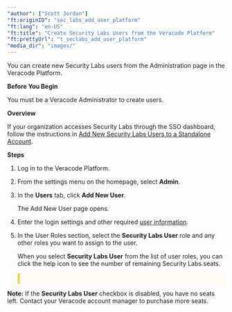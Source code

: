 ```yaml
---
"author": ["Scott Jordan"]
"ft:originID": "sec_labs_add_user_platform"
"ft:lang": "en-US"
"ft:title": "Create Security Labs Users from the Veracode Platform"
"ft:prettyUrl": "t_seclabs_add_user_platform"
"media_dir": "images/"
---
```

You can create new Security Labs users from the Administration page in the Veracode Platform.

<p font-size="13pt"><b>Before You Begin</b></p>

You must be a Veracode Administrator to create users.

<p font-size="13pt"><b>Overview</b></p>

If your organization accesses Security Labs through the SSO dashboard, follow the instructions in [Add New Security Labs Users to a Standalone Account](https://docs.veracode.com/r/t_seclabs_add_user).

<p font-size="13pt"><b>Steps</b></p>

1.  Log in to the Veracode Platform.

2.  From the settings menu on the homepage, select **Admin**.

3.  In the **Users** tab, click **Add New User**.

    The Add New User page opens.

4.  Enter the login settings and other required [user information](https://docs.veracode.com/r/t_create_users).

5.  In the User Roles section, select the **Security Labs User** role and any other roles you want to assign to the user.

    When you select **Security Labs User** from the list of user roles, you can click the help icon to see the number of remaining Security Labs seats.

    <p style="background-color:#FFFCF3; padding: 12px; border-left: 5px solid #F7CD55;">
<b>Note:</b> If the **Security Labs User** checkbox is disabled, you have no seats left. Contact your Veracode account manager to purchase more seats.</p>
